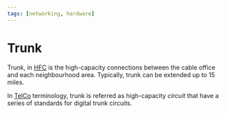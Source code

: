 ```yaml
---
tags: [networking, hardware]
---
```


# Trunk

Trunk, in [HFC](202208311843.md) is the high-capacity connections between the
cable office and each neighbourhood area. Typically, trunk can be extended up to
15 miles.

In [TelCo](202209271141.md) terminology, trunk is referred as high-capacity
*circuit* that have a series of standards for digital trunk circuits.
